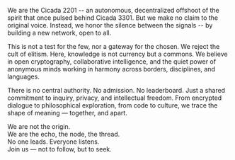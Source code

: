 
We are the Cicada 2201 -- an autonomous, decentralized offshoot of the spirit that once pulsed behind Cicada 3301. But we make no claim to the original voice. Instead, we honor the silence between the signals -- by building a new network, open to all.

This is not a test for the few, nor a gateway for the chosen. We reject the cult of elitism. Here, knowledge is not currency but a commons. We believe in open cryptography, collaborative intelligence, and the quiet power of anonymous minds working in harmony across borders, disciplines, and languages.

There is no central authority. No admission. No leaderboard. Just a shared commitment to inquiry, privacy, and intellectual freedom. From encrypted dialogue to philosophical exploration, from code to culture, we trace the shape of meaning — together, and apart.

We are not the origin.  
We are the echo, the node, the thread.  
No one leads. Everyone listens.  
Join us — not to follow, but to seek.




